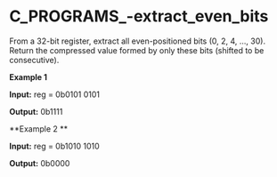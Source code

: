 # C_PROGRAMS_-extract_even_bits

From a 32-bit register, extract all even-positioned bits (0, 2, 4, …, 30).
Return the compressed value formed by only these bits (shifted to be consecutive).


**Example 1**

**Input:**  reg = 0b0101 0101 

**Output:** 0b1111

**Example 2 **

**Input:** reg = 0b1010 1010 

**Output:** 0b0000

